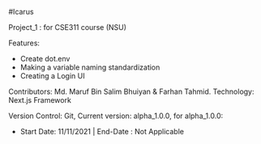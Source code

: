 #Icarus

Project_1 : for CSE311 course (NSU)

Features:
  * Create dot.env 
  * Making a variable naming standardization
  * Creating a Login UI

Contributors: Md. Maruf Bin Salim Bhuiyan & Farhan Tahmid.
Technology: Next.js Framework

Version Control: Git,
Current version: alpha_1.0.0,
for alpha_1.0.0: 
  * Start Date: 11/11/2021 |  End-Date : Not Applicable
